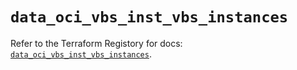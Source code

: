 # `data_oci_vbs_inst_vbs_instances`

Refer to the Terraform Registory for docs: [`data_oci_vbs_inst_vbs_instances`](https://registry.terraform.io/providers/oracle/oci/6.18.0/docs/data-sources/vbs_inst_vbs_instances).
